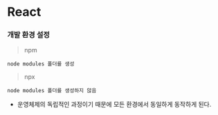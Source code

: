 # React

### 개발 환경 설정

> npm

    node modules 폴더를 생성

> npx

    node modules 폴더를 생성하지 않음

- 운영체제의 독립적인 과정이기 때문에 모든 환경에서 동일하게 동작하게 된다.
